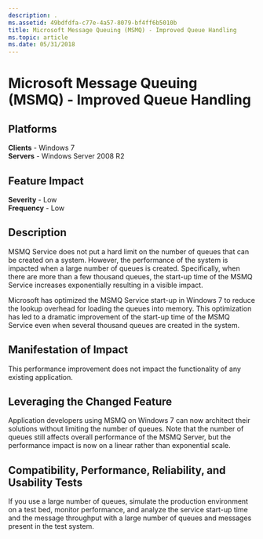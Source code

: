 ```yaml
---
description: .
ms.assetid: 49bdfdfa-c77e-4a57-8079-bf4ff6b5010b
title: Microsoft Message Queuing (MSMQ) - Improved Queue Handling
ms.topic: article
ms.date: 05/31/2018
---
```


# Microsoft Message Queuing (MSMQ) - Improved Queue Handling

## Platforms

**Clients** - Windows 7  
**Servers** - Windows Server 2008 R2  









## Feature Impact

 **Severity** - Low  
**Frequency** - Low  





## Description

MSMQ Service does not put a hard limit on the number of queues that can be created on a system. However, the performance of the system is impacted when a large number of queues is created. Specifically, when there are more than a few thousand queues, the start-up time of the MSMQ Service increases exponentially resulting in a visible impact.

Microsoft has optimized the MSMQ Service start-up in Windows 7 to reduce the lookup overhead for loading the queues into memory. This optimization has led to a dramatic improvement of the start-up time of the MSMQ Service even when several thousand queues are created in the system.

## Manifestation of Impact

This performance improvement does not impact the functionality of any existing application.

## Leveraging the Changed Feature

Application developers using MSMQ on Windows 7 can now architect their solutions without limiting the number of queues. Note that the number of queues still affects overall performance of the MSMQ Server, but the performance impact is now on a linear rather than exponential scale.

## Compatibility, Performance, Reliability, and Usability Tests

If you use a large number of queues, simulate the production environment on a test bed, monitor performance, and analyze the service start-up time and the message throughput with a large number of queues and messages present in the test system.

 

 



